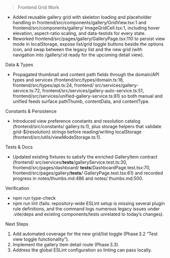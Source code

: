 > Frontend Grid Work

  - Added reusable gallery grid with skeleton loading and placeholder handling in
  frontend/src/components/gallery/GridView.tsx:1 and frontend/src/components/gallery/
  ImageGridCell.tsx:1, including hover elevation, aspect-ratio scaling, and data-testids
  for every state.
  - Reworked frontend/src/pages/gallery/GalleryPage.tsx:110 to persist view mode in
  localStorage, expose list/grid toggle buttons beside the options icon, and swap
  between the legacy list and the new grid (with navigation into /gallery/:id ready for
  the upcoming detail view).

  Data & Types

  - Propagated thumbnail and content path fields through the domain/API types and
  services (frontend/src/types/domain.ts:18, frontend/src/types/api.ts:24, frontend/
  src/services/gallery-service.ts:72, frontend/src/services/gallery-auto-service.ts:51,
  frontend/src/services/unified-gallery-service.ts:81) so both manual and unified feeds
  surface pathThumb, contentData, and contentType.

  Constants & Persistence

  - Introduced view preference constants and resolution catalog (frontend/src/constants/
  gallery.ts:1), plus storage helpers that validate grid-${resolution} strings before
  reading/writing localStorage (frontend/src/utils/viewModeStorage.ts:1).

  Tests & Docs

  - Updated existing fixtures to satisfy the enriched GalleryItem contract (frontend/
  src/services/__tests__/galleryService.test.ts:30, frontend/src/pages/dashboard/
  __tests__/DashboardPage.test.tsx:70, frontend/src/pages/gallery/__tests__/
  GalleryPage.test.tsx:61) and recorded progress in notes/thumbs.md:486 and notes/
  thumbs.md:500.

  Verification

  - npm run type-check
  - npm run lint (fails: repository-wide ESLint setup is missing several plugin rule
  definitions, and the command logs numerous legacy issues under .vite/deps and existing
  components/tests unrelated to today’s changes).

  Next Steps

  1. Add automated coverage for the new grid/list toggle (Phase 3.2 “Test view toggle
  functionality”).
  2. Implement the gallery item detail route (Phase 3.3).
  3. Address the global ESLint configuration so linting can pass locally.